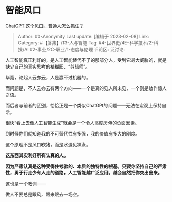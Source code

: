 # 智能风口
[ChatGPT 这个风口，普通人怎么抓住？](https://www.zhihu.com/question/582326598/answer/2883095452)

> Author: #0-Anonymity
> Last update: [编辑于 2023-02-08]
> Link:
> Category:  #【答集】/13-人与智能
> Tag: #4-世界史/4E-科学技术/2-科技/AI #2-事业/2C-职业/1-态度与伦理 
> 评论区:
> 泛讨论:

人工智能真正利好的，是人工智能替代不了的那部分人，受到它最大威胁的，就是缺少自己的真实思考的裱糊匠、“剪辑师”。

毕竟，论起人云亦云，人是赢不过机器的。

而问题是，不人云亦云有两个方向——一个是真的见人所未见，一个则是故作惊人之语。

而后者与前者的区别，恰恰正是一个类似ChatGPt的问题——无法在宏观上保持自洽。

很快“看上去像人工智能生成”就会是一个令人高度厌倦的负面因素。

到时候你们就知道我的不可替代性有多强，我的价值有多大的刚度。

这个原理不是风口吹猪，而是水退见裸泳。

**这东西其实利好所有认真的人。**

**因为严肃认真是这种受得住考验的、本质的独特性的根基。只要你坚持自己的严肃性，勇于行走少有人走的道路，人工智能越广泛应用，越会自然把你突出出来。**

这也是一个教训——

做人不要总是跟风，跟来跟去一场空。
